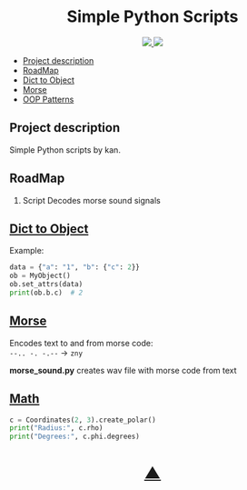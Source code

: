 <h1 align="center">Simple Python Scripts</h1>

<p align="center">
  <a href="https://github.com/TheK4n">
    <img src="https://img.shields.io/github/followers/TheK4n?label=Follow&style=social">
  </a>
  <a href="https://github.com/TheK4n/scripts">
    <img src="https://img.shields.io/github/stars/TheK4n/scripts?style=social">
  </a>
</p>

* [Project description](#chapter-0)
* [RoadMap](#chapter-1)
* [Dict to Object](#chapter-2)
* [Morse](#chapter-3)
* [OOP Patterns](patterns)


<a id="chapter-0"></a>
## Project description 

Simple Python scripts by kan.


<a id="chapter-1"></a>
## RoadMap

1. Script Decodes morse sound signals 


<a id="chapter-2"></a>
[<h2>Dict to Object</h2>](misc/7_dict_to_object/)

Example:
```python
data = {"a": "1", "b": {"c": 2}}
ob = MyObject()
ob.set_attrs(data)
print(ob.b.c)  # 2
```


<a id="chapter-3"></a>
[<h2>Morse</h2>](misc/9_morse/)

Encodes text to and from morse code:\
```--.. -. -.--``` -> ```zny```

**morse_sound.py** creates wav file with morse code from text


<a id="chapter-3"></a>
[<h2>Math</h2>](misc/1_math/coordinates/coordinate_system.py)

```python
c = Coordinates(2, 3).create_polar()
print("Radius:", c.rho)
print("Degrees:", c.phi.degrees)
```


<h1 align="center"><a href="#top">▲</a></h1>
